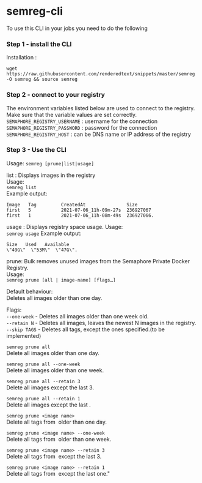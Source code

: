 # semreg-cli
To use this CLI in your jobs you need to do the following

### Step 1 - install the CLI
Installation :

`wget https://raw.githubusercontent.com/renderedtext/snippets/master/semreg -O semreg && source semreg`

### Step 2 - connect to your registry
The environment variables listed below are used to connect to the registry.
Make sure that the variable values are set correctly. 
`SEMAPHORE_REGISTRY_USERNAME` : username for the connection  
`SEMAPHORE_REGISTRY_PASSWORD` : password for the connection  
`SEMAPHORE_REGISTRY_HOST` : can be DNS name or IP address of the registry  

### Step 3 - Use the CLI
Usage: `semreg [prune|list|usage]`

list : Displays images in the registry  
Usage:  
  `semreg list`  
Example output:
```
Image   Tag         CreatedAt               Size
first   5           2021-07-06_11h-09m-27s  236927067
first   1           2021-07-06_11h-08m-49s  236927066.
```
usage : Displays registry space usage.
Usage:  
  `semreg usage`
Example output:
```
Size   Used   Available
\"49G\"  \"53M\"  \"47G\".
```
prune: Bulk removes unused images from the Semaphore Private Docker Registry.  
Usage:  
  `semreg prune [all | image-name] [flags…]`

Default behaviour:  
Deletes all images older than one day.

Flags:  
  `--one-week` - Deletes all images older than one week old.  
  `--retain N` - Deletes all images, leaves the newest N images in the registry.  
  `--skip TAGS` - Deletes all tags, except the ones specified.(to be implemented)  

`semreg prune all`  
Delete all images older than one day.

`semreg prune all --one-week`  
Delete all images older than one week.

`semreg prune all --retain 3`  
Delete all images except the last 3.

`semreg prune all --retain 1`  
Delete all images except the last .

`semreg prune <image name>`  
Delete all tags from <image name> older than one day.

`semreg prune <image name> --one-week`  
Delete all tags from <image name> older than one week.

`semreg prune <image name> --retain 3`  
Delete all tags from <image name> except the last 3.

`semreg prune <image name> --retain 1`  
Delete all tags from <image name> except the last one."
